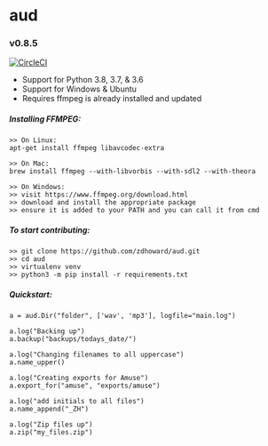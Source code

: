 # aud
### v0.8.5
[![CircleCI](https://circleci.com/gh/zdhoward/aud.svg?style=svg)](https://circleci.com/gh/zdhoward/aud)

- Support for Python 3.8, 3.7, & 3.6
- Support for Windows & Ubuntu
- Requires ffmpeg is already installed and updated

##### Installing FFMPEG:
```
>> On Linux:
apt-get install ffmpeg libavcodec-extra

>> On Mac:
brew install ffmpeg --with-libvorbis --with-sdl2 --with-theora

>> On Windows:
>> visit https://www.ffmpeg.org/download.html
>> download and install the appropriate package
>> ensure it is added to your PATH and you can call it from cmd
```

##### To start contributing:
```
>> git clone https://github.com/zdhoward/aud.git
>> cd aud
>> virtualenv venv
>> python3 -m pip install -r requirements.txt
```

##### Quickstart:
```
a = aud.Dir("folder", ['wav', 'mp3'], logfile="main.log")

a.log("Backing up")
a.backup("backups/todays_date/")

a.log("Changing filenames to all uppercase")
a.name_upper()

a.log("Creating exports for Amuse")
a.export_for("amuse", "exports/amuse")

a.log("add initials to all files")
a.name_append("_ZH")

a.log("Zip files up")
a.zip("my_files.zip")
```
